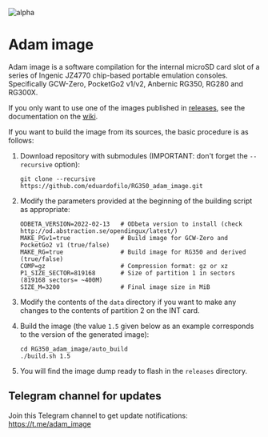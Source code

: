 ![alpha](images/alpha.svg)

# Adam image

Adam image is a software compilation for the internal microSD card slot of a series of Ingenic JZ4770 chip-based portable emulation consoles. Specifically GCW-Zero, PocketGo2 v1/v2, Anbernic RG350, RG280 and RG300X.

If you only want to use one of the images published in [releases](/eduardofilo/RG350_adam_image/releases), see the documentation on the [wiki](/eduardofilo/RG350_adam_image/wiki).

If you want to build the image from its sources, the basic procedure is as follows:

1. Download repository with submodules (IMPORTANT: don't forget the `--recursive` option):

    ```
    git clone --recursive https://github.com/eduardofilo/RG350_adam_image.git
    ```

2. Modify the parameters provided at the beginning of the building script as appropriate:

    ```
    ODBETA_VERSION=2022-02-13   # ODbeta version to install (check http://od.abstraction.se/opendingux/latest/)
    MAKE_PGv1=true              # Build image for GCW-Zero and PocketGo2 v1 (true/false)
    MAKE_RG=true                # Build image for RG350 and derived (true/false)
    COMP=gz                     # Compression format: gz or xz
    P1_SIZE_SECTOR=819168       # Size of partition 1 in sectors (819168 sectors= ~400M)
    SIZE_M=3200                 # Final image size in MiB
    ```

3. Modify the contents of the `data` directory if you want to make any changes to the contents of partition 2 on the INT card.
4. Build the image (the value `1.5` given below as an example corresponds to the version of the generated image):

    ```
    cd RG350_adam_image/auto_build
    ./build.sh 1.5
    ```

5. You will find the image dump ready to flash in the `releases` directory.

## Telegram channel for updates

Join this Telegram channel to get update notifications: https://t.me/adam_image
